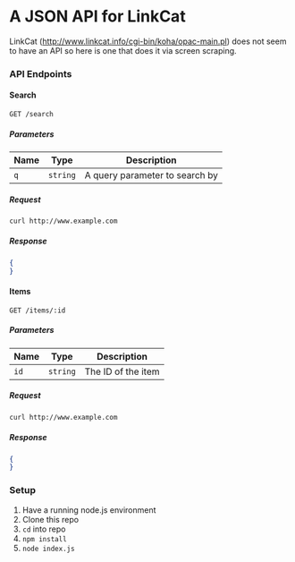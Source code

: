 # A JSON API for LinkCat

LinkCat (http://www.linkcat.info/cgi-bin/koha/opac-main.pl) does not seem to have an API so here is one that does it via screen scraping.

### API Endpoints

#### Search

    GET /search

##### Parameters

Name | Type | Description
-----|------|--------------
`q`|`string` | A query parameter to search by

##### Request

``` bash
curl http://www.example.com
```

##### Response

``` json
{
}
```

#### Items

    GET /items/:id

##### Parameters

Name | Type | Description
-----|------|--------------
`id`|`string` | The ID of the item

##### Request

``` bash
curl http://www.example.com
```

##### Response

``` json
{
}
```



### Setup

1. Have a running node.js environment
2. Clone this repo
3. `cd` into repo
4. `npm install`
5. `node index.js`